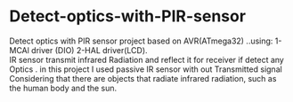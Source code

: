 # Detect-optics-with-PIR-sensor
Detect optics with PIR sensor project based on AVR(ATmega32) ..using: 
1- MCAl driver (DIO)
2-HAL driver(LCD).  
IR sensor transmit infrared Radiation and reflect it for receiver  if detect any Optics . in this project I used passive IR sensor with out Transmitted signal Considering that there are objects that radiate infrared radiation, such as the human body and the sun.
